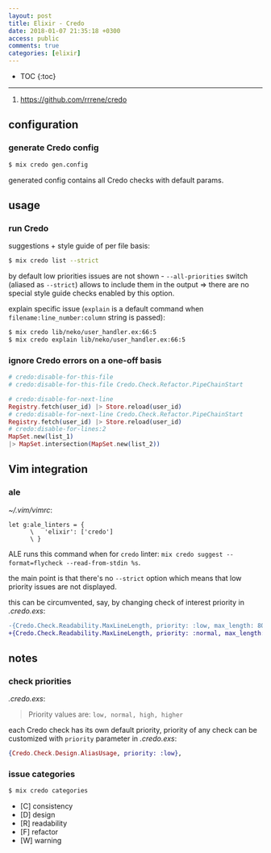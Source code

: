 ```yaml
---
layout: post
title: Elixir - Credo
date: 2018-01-07 21:35:18 +0300
access: public
comments: true
categories: [elixir]
---
```


<!-- more -->

* TOC
{:toc}
<hr>

1. <https://github.com/rrrene/credo>

configuration
-------------

### generate Credo config

```sh
$ mix credo gen.config
```

generated config contains all Credo checks with default params.

usage
-----

### run Credo

suggestions + style guide of per file basis:

```sh
$ mix credo list --strict
```

by default low priorities issues are not shown -
`--all-priorities` switch (aliased as `--strict`)
allows to include them in the output =\> there are
no special style guide checks enabled by this option.

explain specific issue (`explain` is a default command
when `filename:line_number:column` string is passed):

```sh
$ mix credo lib/neko/user_handler.ex:66:5
$ mix credo explain lib/neko/user_handler.ex:66:5
```

### ignore Credo errors on a one-off basis

```elixir
# credo:disable-for-this-file
# credo:disable-for-this-file Credo.Check.Refactor.PipeChainStart

# credo:disable-for-next-line
Registry.fetch(user_id) |> Store.reload(user_id)
# credo:disable-for-next-line Credo.Check.Refactor.PipeChainStart
Registry.fetch(user_id) |> Store.reload(user_id)
# credo:disable-for-lines:2
MapSet.new(list_1)
|> MapSet.intersection(MapSet.new(list_2))
```

Vim integration
---------------

### ale

_~/.vim/vimrc_:

```vim
let g:ale_linters = {
      \   'elixir': ['credo']
      \ }
```

ALE runs this command when for `credo` linter:
`mix credo suggest --format=flycheck --read-from-stdin %s`.

the main point is that there's no `--strict` option which means
that low priority issues are not displayed.

this can be circumvented, say, by changing check of interest
priority in _.credo.exs_:

```diff
-{Credo.Check.Readability.MaxLineLength, priority: :low, max_length: 80},
+{Credo.Check.Readability.MaxLineLength, priority: :normal, max_length: 80},
```

notes
-----

### check priorities

_.credo.exs_:

> Priority values are: `low, normal, high, higher`

each Credo check has its own default priority, priority of any
check can be customized with `priority` parameter in _.credo.exs_:

```elixir
{Credo.Check.Design.AliasUsage, priority: :low},
```

### issue categories

```sh
$ mix credo categories
```

- [C] consistency
- [D] design
- [R] readability
- [F] refactor
- [W] warning
